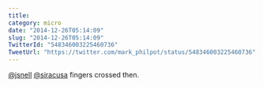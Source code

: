 ```yaml
---
title: 
category: micro
date: "2014-12-26T05:14:09"
slug: "2014-12-26T05:14:09"
TwitterId: "548346003225460736"
TweetUrl: "https://twitter.com/mark_philpot/status/548346003225460736"
---
```


[@jsnell](https://twitter.com/jsnell) [@siracusa](https://twitter.com/siracusa)
fingers crossed then.

